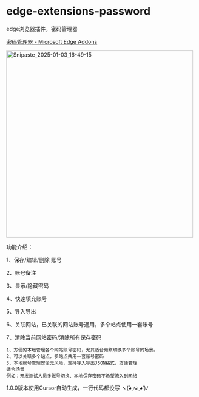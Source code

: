 # edge-extensions-password
edge浏览器插件，密码管理器

[密码管理器 - Microsoft Edge Addons](https://microsoftedge.microsoft.com/addons/detail/calbgkmccbdhjeclopclefheknmikpkg)


<img width="492" alt="Snipaste_2025-01-03_16-49-15" src="https://github.com/user-attachments/assets/26184602-91ff-4ac4-a97a-73a8789a7295" />



功能介绍：

1、保存/编辑/删除 账号

2、账号备注

3、显示/隐藏密码

4、快速填充账号

5、导入导出

6、关联网站，已关联的网站账号通用，多个站点使用一套账号

7、清除当前网站密码/清除所有保存密码



```
1、方便的本地管理各个网站账号密码，尤其适合频繁切换多个账号的场景。
2、可以关联多个站点，多站点共用一套账号密码
3、本地账号管理安全无风险，支持导入导出JSON格式，方便管理
适合场景
例如：开发测试人员多账号切换、本地保存密码不希望流入到网络
```


1.0.0版本使用Cursor自动生成，一行代码都没写 ヽ(́◕◞౪◟◕‵)ﾉ
